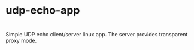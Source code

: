 # udp-echo-app
#
Simple UDP echo client/server linux app. The server provides transparent proxy mode.
